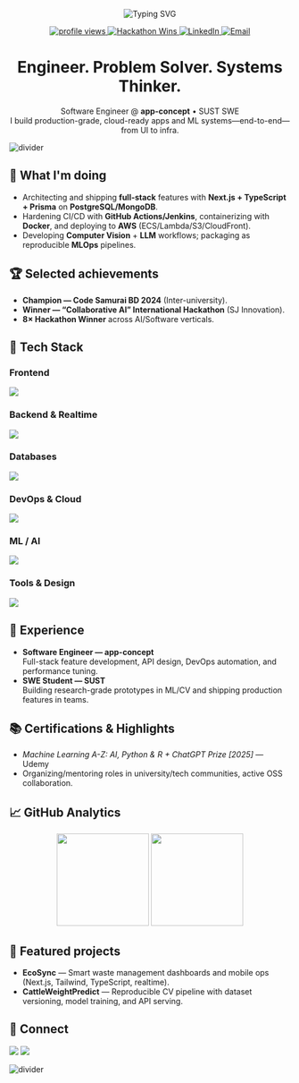 <!-- Hero -->
<p align="center">
  <img src="https://readme-typing-svg.demolab.com?font=Fira+Code&pause=1200&center=true&vCenter=true&width=850&lines=Hi%F0%9F%91%8B%2C+I'm+Nafi+Ullah+Shafin;Full+Stack+%26+MLOps+Engineer;Building+DX-first+apps+with+Next.js%2C+TypeScript%2C+AWS;Computer+Vision+%7C+LLMs+%7C+DevOps+Automation" alt="Typing SVG">
</p>

<p align="center">
  <a href="https://github.com/nafi-ullah">
    <img src="https://komarev.com/ghpvc/?username=nafi-ullah&style=for-the-badge" alt="profile views"/>
  </a>
  <a href="https://github.com/ryo-ma/github-profile-trophy">
    <img src="https://img.shields.io/badge/hackathon-8x%20winner-success?style=for-the-badge" alt="Hackathon Wins"/>
  </a>
  <a href="https://www.linkedin.com/in/nafi-ullah-shafin-8b676b6d9h/">
    <img src="https://img.shields.io/badge/LinkedIn-Nafi%20Ullah%20Shafin-blue?style=for-the-badge&logo=linkedin" alt="LinkedIn"/>
  </a>
  <a href="mailto:nafiullahshafin6360@gmail.com">
    <img src="https://img.shields.io/badge/Email-Contact-informational?style=for-the-badge&logo=gmail" alt="Email"/>
  </a>
</p>

<h1 align="center">Engineer. Problem Solver. Systems Thinker.</h1>

<p align="center">
  Software Engineer @ <b>app-concept</b> • SUST SWE <br/>
  I build production-grade, cloud-ready apps and ML systems—end-to-end—from UI to infra.
</p>

<!-- Wave divider -->
<img alt="divider" src="https://capsule-render.vercel.app/api?type=waving&height=120&color=0:0EA5E9,100:22C55E&section=header"/>

## 🔭 What I'm doing
- Architecting and shipping **full-stack** features with **Next.js + TypeScript + Prisma** on **PostgreSQL/MongoDB**.
- Hardening CI/CD with **GitHub Actions/Jenkins**, containerizing with **Docker**, and deploying to **AWS** (ECS/Lambda/S3/CloudFront).
- Developing **Computer Vision** + **LLM** workflows; packaging as reproducible **MLOps** pipelines.

## 🏆 Selected achievements
- **Champion — Code Samurai BD 2024** (Inter-university).  
- **Winner — “Collaborative AI” International Hackathon** (SJ Innovation).  
- **8× Hackathon Winner** across AI/Software verticals.

## 🧰 Tech Stack

### Frontend
<p align="left">
  <img src="https://skillicons.dev/icons?i=react,nextjs,ts,js,tailwind,redux,html,css,vite" />
</p>

### Backend & Realtime
<p align="left">
  <img src="https://skillicons.dev/icons?i=nodejs,express,prisma,redis,fastapi,flask,socketio" />
</p>

### Databases
<p align="left">
  <img src="https://skillicons.dev/icons?i=postgres,mongodb,mysql,firebase,supabase" />
</p>

### DevOps & Cloud
<p align="left">
  <img src="https://skillicons.dev/icons?i=aws,docker,kubernetes,nginx,jenkins,githubactions,terraform,ansible,linux" />
</p>

### ML / AI
<p align="left">
  <img src="https://skillicons.dev/icons?i=python,pytorch,tensorflow,opencv" />
</p>

### Tools & Design
<p align="left">
  <img src="https://skillicons.dev/icons?i=git,postman,figma,blender,gradle" />
</p>

## 💼 Experience
- **Software Engineer — app-concept**  
  Full-stack feature development, API design, DevOps automation, and performance tuning.
- **SWE Student — SUST**  
  Building research-grade prototypes in ML/CV and shipping production features in teams.


## 📚 Certifications & Highlights
- *Machine Learning A-Z: AI, Python & R + ChatGPT Prize [2025]* — Udemy  
- Organizing/mentoring roles in university/tech communities, active OSS collaboration.

## 📈 GitHub Analytics
<p align="center">
  <img src="https://github-readme-streak-stats.herokuapp.com?user=nafi-ullah&theme=transparent" height="165" />
  <img src="https://github-readme-stats.vercel.app/api/top-langs/?username=nafi-ullah&layout=compact&hide_border=true" height="165" />
</p>

## 🧪 Featured projects
- **EcoSync** — Smart waste management dashboards and mobile ops (Next.js, Tailwind, TypeScript, realtime).  
- **CattleWeightPredict** — Reproducible CV pipeline with dataset versioning, model training, and API serving.



## 🤝 Connect
<p align="left">
  <a href="https://www.linkedin.com/in/nafi-ullah-shafin-8b676b6d9h/"><img src="https://img.shields.io/badge/LinkedIn-Connect-blue?logo=linkedin" /></a>
  <a href="https://www.youtube.com/channel/UCblmmCbDry0m1-F0niX36rg"><img src="https://img.shields.io/badge/YouTube-Subscribe-red?logo=youtube" /></a>
</p>



<!-- Footer wave -->
<img alt="divider" src="https://capsule-render.vercel.app/api?type=waving&height=120&color=0:22C55E,100:0EA5E9&section=footer"/>
